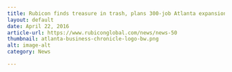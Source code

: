 ```yaml
---
title: Rubicon finds treasure in trash, plans 300-job Atlanta expansion
layout: default
date: April 22, 2016
article-url: https://www.rubiconglobal.com/news/news-50
thumbnail: atlanta-business-chronicle-logo-bw.png
alt: image-alt
category: News

---
```

